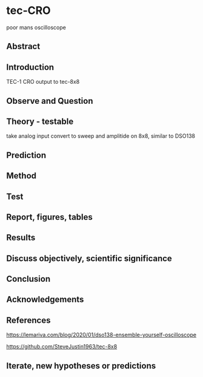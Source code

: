 # tec-CRO

poor mans oscilloscope


## Abstract

## Introduction 
TEC-1 CRO output to tec-8x8



## Observe and Question 

## Theory - testable
take analog input convert to sweep and amplitide on 8x8, similar to DSO138


## Prediction



## Method 

## Test

## Report, figures, tables

## Results

## Discuss objectively, scientific significance 

## Conclusion 

## Acknowledgements

## References
https://lemariva.com/blog/2020/01/dso138-ensemble-yourself-oscilloscope

https://github.com/SteveJustin1963/tec-8x8

## Iterate, new hypotheses or predictions


